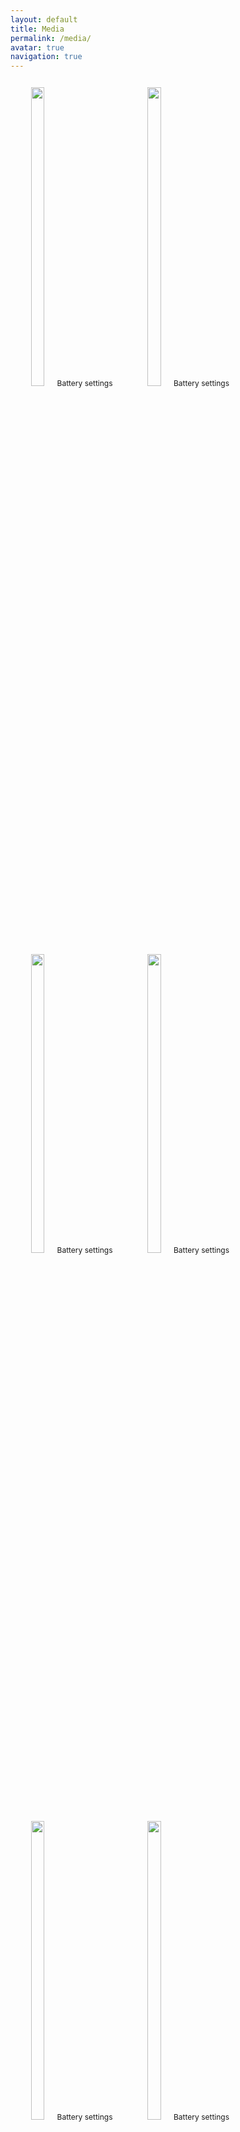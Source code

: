 ```yaml
---
layout: default
title: Media
permalink: /media/
avatar: true
navigation: true
---
```


<p style="float: left; font-size: 9pt; text-align: center; width: 35%; margin-right: 2%; margin-bottom: 2%;"><img src="https://i.imgur.com/Us2A1wl.jpg" style="width: 35%">Battery settings</p>
<p style="float: left; font-size: 9pt; text-align: center; width: 35%; margin-right: 2%; margin-bottom: 2%;"><img src="https://i.imgur.com/Us2A1wl.jpg" style="width: 35%">Battery settings</p>
<p style="float: left; font-size: 9pt; text-align: center; width: 35%; margin-right: 2%; margin-bottom: 2%;"><img src="https://i.imgur.com/Us2A1wl.jpg" style="width: 35%">Battery settings</p>
<p style="float: left; font-size: 9pt; text-align: center; width: 35%; margin-right: 2%; margin-bottom: 2%;"><img src="https://i.imgur.com/Us2A1wl.jpg" style="width: 35%">Battery settings</p>
<p style="float: left; font-size: 9pt; text-align: center; width: 35%; margin-right: 2%; margin-bottom: 2%;"><img src="https://i.imgur.com/Us2A1wl.jpg" style="width: 35%">Battery settings</p>
<p style="float: left; font-size: 9pt; text-align: center; width: 35%; margin-right: 2%; margin-bottom: 2%;"><img src="https://i.imgur.com/Us2A1wl.jpg" style="width: 35%">Battery settings</p>
